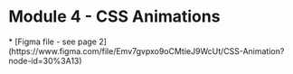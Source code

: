 <h1> Module 4 - CSS Animations </h1>
* [Figma file - see page 2](https://www.figma.com/file/Emv7gvpxo9oCMtieJ9WcUt/CSS-Animation?node-id=30%3A13)

